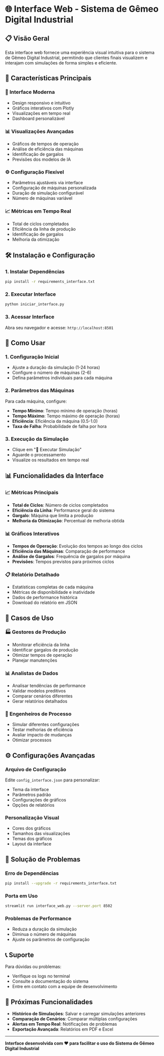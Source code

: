 # 🌐 Interface Web - Sistema de Gêmeo Digital Industrial

## 📋 Visão Geral

Esta interface web fornece uma experiência visual intuitiva para o sistema de Gêmeo Digital Industrial, permitindo que clientes finais visualizem e interajam com simulações de forma simples e eficiente.

## 🚀 Características Principais

### 🎨 **Interface Moderna**
- Design responsivo e intuitivo
- Gráficos interativos com Plotly
- Visualizações em tempo real
- Dashboard personalizável

### 📊 **Visualizações Avançadas**
- Gráficos de tempos de operação
- Análise de eficiência das máquinas
- Identificação de gargalos
- Previsões dos modelos de IA

### ⚙️ **Configuração Flexível**
- Parâmetros ajustáveis via interface
- Configuração de máquinas personalizada
- Duração de simulação configurável
- Número de máquinas variável

### 📈 **Métricas em Tempo Real**
- Total de ciclos completados
- Eficiência da linha de produção
- Identificação de gargalos
- Melhoria da otimização

## 🛠️ Instalação e Configuração

### 1. **Instalar Dependências**
```bash
pip install -r requirements_interface.txt
```

### 2. **Executar Interface**
```bash
python iniciar_interface.py
```

### 3. **Acessar Interface**
Abra seu navegador e acesse: `http://localhost:8501`

## 📱 Como Usar

### **1. Configuração Inicial**
- Ajuste a duração da simulação (1-24 horas)
- Configure o número de máquinas (2-6)
- Defina parâmetros individuais para cada máquina

### **2. Parâmetros das Máquinas**
Para cada máquina, configure:
- **Tempo Mínimo**: Tempo mínimo de operação (horas)
- **Tempo Máximo**: Tempo máximo de operação (horas)
- **Eficiência**: Eficiência da máquina (0.5-1.0)
- **Taxa de Falha**: Probabilidade de falha por hora

### **3. Execução da Simulação**
- Clique em "🚀 Executar Simulação"
- Aguarde o processamento
- Visualize os resultados em tempo real

## 📊 Funcionalidades da Interface

### **📈 Métricas Principais**
- **Total de Ciclos**: Número de ciclos completados
- **Eficiência da Linha**: Performance geral do sistema
- **Gargalo**: Máquina que limita a produção
- **Melhoria da Otimização**: Percentual de melhoria obtida

### **📊 Gráficos Interativos**
- **Tempos de Operação**: Evolução dos tempos ao longo dos ciclos
- **Eficiência das Máquinas**: Comparação de performance
- **Análise de Gargalos**: Frequência de gargalos por máquina
- **Previsões**: Tempos previstos para próximos ciclos

### **📋 Relatório Detalhado**
- Estatísticas completas de cada máquina
- Métricas de disponibilidade e inatividade
- Dados de performance histórica
- Download do relatório em JSON

## 🎯 Casos de Uso

### **🏭 Gestores de Produção**
- Monitorar eficiência da linha
- Identificar gargalos de produção
- Otimizar tempos de operação
- Planejar manutenções

### **📊 Analistas de Dados**
- Analisar tendências de performance
- Validar modelos preditivos
- Comparar cenários diferentes
- Gerar relatórios detalhados

### **🔧 Engenheiros de Processo**
- Simular diferentes configurações
- Testar melhorias de eficiência
- Avaliar impacto de mudanças
- Otimizar processos

## ⚙️ Configurações Avançadas

### **Arquivo de Configuração**
Edite `config_interface.json` para personalizar:
- Tema da interface
- Parâmetros padrão
- Configurações de gráficos
- Opções de relatórios

### **Personalização Visual**
- Cores dos gráficos
- Tamanhos das visualizações
- Temas dos gráficos
- Layout da interface

## 🔧 Solução de Problemas

### **Erro de Dependências**
```bash
pip install --upgrade -r requirements_interface.txt
```

### **Porta em Uso**
```bash
streamlit run interface_web.py --server.port 8502
```

### **Problemas de Performance**
- Reduza a duração da simulação
- Diminua o número de máquinas
- Ajuste os parâmetros de configuração

## 📞 Suporte

Para dúvidas ou problemas:
- Verifique os logs no terminal
- Consulte a documentação do sistema
- Entre em contato com a equipe de desenvolvimento

## 🚀 Próximas Funcionalidades

- **Histórico de Simulações**: Salvar e carregar simulações anteriores
- **Comparação de Cenários**: Comparar múltiplas configurações
- **Alertas em Tempo Real**: Notificações de problemas
- **Exportação Avançada**: Relatórios em PDF e Excel

---

**Interface desenvolvida com ❤️ para facilitar o uso do Sistema de Gêmeo Digital Industrial**
